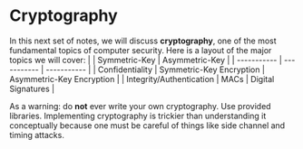 # Cryptography

In this next set of notes, we will discuss __cryptography__, one of the most fundamental topics of computer security. Here is a layout of the major topics we will cover:
|                          | Symmetric-Key             | Asymmetric-Key |
| -----------              | -----------               | -----------    |
| Confidentiality          | Symmetric-Key Encryption  | Asymmetric-Key Encryption |
| Integrity/Authentication | MACs                      | Digital Signatures |

As a warning: do __not__ ever write your own cryptography. Use provided libraries. Implementing cryptography is trickier than understanding it conceptually because one must be careful of things like side channel and timing attacks.